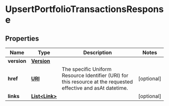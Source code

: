 

# UpsertPortfolioTransactionsResponse

## Properties

Name | Type | Description | Notes
------------ | ------------- | ------------- | -------------
**version** | [**Version**](Version.md) |  | 
**href** | [**URI**](URI.md) | The specific Uniform Resource Identifier (URI) for this resource at the requested effective and asAt datetime. |  [optional]
**links** | [**List&lt;Link&gt;**](Link.md) |  |  [optional]



